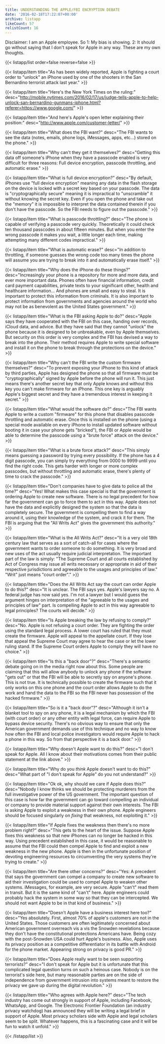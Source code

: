 ```yaml
---
title: UNDERSTANDING THE APPLE/FBI ENCRYPTION DEBATE
date: '2016-02-18T17:22:07+00:00'
archive: listapp
likeCount: 57
relistCount: 16
---
```


Disclaimer: I am an Apple employee. So 1: My bias is showing. 2: It should go without saying that I don't speak for Apple in any way. These are my own thoughts.

<!--more-->

{{< listapp/list order=false reverse=false >}}

   {{< listapp/item title="As has been widely reported, Apple is fighting a court order to \"unlock\" an iPhone used by one of the shooters in the San Bernardino terrorist attack last year." >}}

   {{< listapp/item title="Here's the New York Times on the ruling:"
      desc="http://mobile.nytimes.com/2016/02/17/us/judge-tells-apple-to-help-unlock-san-bernardino-gunmans-iphone.html?referer=https://www.google.com/" >}}

   {{< listapp/item title="And here's Apple's open letter explaining their position:"
      desc="http://www.apple.com/customer-letter/" >}}

   {{< listapp/item title="What does the FBI want?"
      desc="The FBI wants to see the data (notes, emails, phone logs, iMessages, apps, etc...) stored on the phone." >}}

   {{< listapp/item title="Why can't they get it themselves?"
      desc="Getting this data off someone's iPhone when they have a passcode enabled is very difficult for three reasons: Full device encryption, passcode throttling, and automatic erase." >}}

   {{< listapp/item title="What is full device encryption?"
      desc="By default, iPhones use \"full device encryption\" meaning any data in the flash storage on the device is locked with a secret key based on your passcode. The data is \"cryptographically secure\" meaning it is impractical to \"unscramble\" it without knowing the secret key. Even if you open the phone and take out the \"memory\" it is impossible to interpret the data contained therein if you don't have the passcode. So the FBI needs to figure out the passcode." >}}

   {{< listapp/item title="What is passcode throttling?"
      desc="The phone is capable of verifying a passcode very quickly. Theoretically it could check ten thousand passcodes in about fifteen minutes. But when you enter the wrong passcode it makes you wait, a little longer each time, making attempting many different codes impractical." >}}

   {{< listapp/item title="What is automatic erase?"
      desc="In addition to throttling, if someone guesses the wrong code too many times the phone will assume you are trying to break into it and automatically erase itself." >}}

   {{< listapp/item title="Why does the iPhone do these things?"
      desc="Increasingly your phone is a repository for more and more data, and ever more important data. Phones often have financial information, credit card payment capabilities, private texts to your significant other, health and healthcare information… And phones are small and easy to steal. It is important to protect this information from criminals. It is also important to protect information from governments and agencies around the world who may not be as benevolent as the United States government." >}}

   {{< listapp/item title="What is the FBI asking Apple to do?"
      desc="Apple says they have cooperated with the FBI on this case, handing over records, iCloud data, and advice. But they have said that they cannot \"unlock\" the phone because it is designed to be unbreakable, even by Apple themselves. But security on this order is very complex and the FBI has devised a way to break into the phone. Their method requires Apple to write special software and install it on the phone to break through the protections on the device." >}}

   {{< listapp/item title="Why can't the FBI write the custom firmware themselves?"
      desc="To prevent exposing your iPhone to this kind of attack by third parties, Apple has designed the phone so that all firmware must be \"cryptographically\" signed by Apple before the phone will run it. This just means there's another secret key that only Apple knows and without this key you can't make firmware for an iPhone. This one key is arguably Apple's biggest secret and they have a tremendous interest in keeping it secret." >}}

   {{< listapp/item title="What would the software do?"
      desc="The FBI wants Apple to write a custom \"firmware\" for this phone that disables passcode throttling and automatic erase. Once this is installed on the phone (using a special mode available on every iPhone to install updated software without booting it in case your phone gets \"bricked\"), the FBI or Apple would be able to determine the passcode using a \"brute force\" attack on the device." >}}

   {{< listapp/item title="What is a brute force attack?"
      desc="This simply means guessing a password by trying every possibility. If the phone has a 4 digit passcode, you can simply try everything from 0000 to 9999 until you find the right code. This gets harder with longer or more complex passcodes, but without throttling and automatic erase, there's plenty of time to crack the passcode." >}}

   {{< listapp/item title="Don't companies have to give data to police all the time?"
      desc="Yes! What makes this case special is that the government is ordering Apple to create new software. There is no legal precedent for how far the government can go to force them to act in this way. Apple does not have the data and explicitly designed the system so that the data is completely secure. The government is compelling them to find a way around it, using their knowledge of the system, and crack it for them. The FBI is arguing that the \"All Writs Act\" gives the government this authority." >}}

   {{< listapp/item title="What is the All Writs Act?"
      desc="It is a very old 18th century law that serves as a sort of catch-all for cases where the government wants to order someone to do something. It is very broad and new uses of the act usually require judicial interpretation. The important part of the law is simply: \"The Supreme Court and all courts established by Act of Congress may issue all writs necessary or appropriate in aid of their respective jurisdictions and agreeable to the usages and principles of law.\" \"Writ\" just means \"court order\"." >}}

   {{< listapp/item title="Does the All Writs Act say the court can order Apple to do this?"
      desc="It is unclear. The FBI says yes. Apple's lawyers say no. A federal judge has now said yes. I'm not a lawyer but I would guess the argument hinges on interpretation of the \"agreeable to the usages and principles of law\" part. Is compelling Apple to act in this way agreeable to legal principles? The courts will decide." >}}

   {{< listapp/item title="Is Apple breaking the law by refusing to comply?"
      desc="No. Apple is not refusing a court order. They are fighting the order using the standard legal process. A lower court has ruled that they must create the firmware. Apple will appeal to the appellate court. If they lose that appeal the Supreme Court may agree to hear the case or let the lower ruling stand. If the Supreme Court orders Apple to comply they will have no choice." >}}

   {{< listapp/item title="Is this a \"back door\"?"
      desc="There's a semantic debate going on in the media right now about this. Some people are claiming that this will allow anybody to unlock any phone if the software \"gets out\" or that the FBI will be able to secretly spy on anyone's phone. This is not true. It is technically possible to create the firmware such that it only works on this one phone and the court order allows Apple to do the work and hand the data to the FBI so the FBI never has possession of the hacked firmware." >}}

   {{< listapp/item title="So is it a \"back door\"?"
      desc="Although it isn't a blanket tool to spy on any phone, it is a legal mechanism by which the FBI (with court order) or any other entity with legal force, can require Apple to bypass device security. There's no obvious way to ensure that only the American government demands use of this technique and no way to know how often the FBI and local police investigators would require Apple to hack a phone in this way. So from that perspective it is a back door." >}}

   {{< listapp/item title="Why doesn't Apple want to do this?"
      desc="I don't speak for Apple. All I know about their motivations comes from their public statement at the link above." >}}

   {{< listapp/item title="Why do you *think* Apple doesn't want to do this?"
      desc="What part of \"I don't speak for Apple\" do you not understand?" >}}

   {{< listapp/item title="Ok ok, why should we care if Apple does this?"
      desc="Nobody I know thinks we should be protecting murderers from the full investigative power of the US government. The important question of this case is how far the government can go toward compelling an individual or company to provide material support against their own interests. The FBI is asking Apple to exploit a weakness in their own phone. Apple engineers should be focused singularly on *fixing* that weakness, not exploiting it." >}}

   {{< listapp/item title="If Apple fixes the weakness then there's no more problem right?"
      desc="This gets to the heart of the issue. Suppose Apple fixes this weakness so that new iPhones can no longer be hacked in this way. Using precedent established in this case, it would be reasonable to assume that the FBI could then compel Apple to find and exploit a new weakness in the new phone. Apple is then in the unfortunate position of devoting engineering resources to circumventing the very systems they're trying to create." >}}

   {{< listapp/item title="Are there other concerns?"
      desc="Yes: A precedent that says the government can compel a company to create new software to aid their investigation could be used to compel Apple to weaken other systems. iMessages, for example, are very secure. Apple \"can't\" read them in transit. But it is the same kind of \"can't\" here. Apple engineers could probably hack the system in some way so that they can be intercepted. We should not want Apple to be in that kind of business." >}}

   {{< listapp/item title="Doesn't Apple have a business interest here too?"
      desc="Yes absolutely. First, almost 70% of apple's customers are not in the United States. Those customers are often legitimately concerned about American government overreach vis a vis the Snowden revelations because they don't have the constitutional protections Americans have. Being cozy with the post-Snowden USA could hurt Apple's business. Also, Apple uses its privacy position as a competitive differentiator in its battle with Android for the phone market. Appearing strong on privacy is good PR." >}}

   {{< listapp/item title="Does Apple really want to be seen supporting terrorists?"
      desc="I don't speak for Apple but it is unfortunate that this complicated legal question turns on such a heinous case. Nobody is on the terrorist's side here, but many reasonable parties are on the side of independence from government intrusion into systems meant to restore the privacy we gave up during the digital revolution." >}}

   {{< listapp/item title="Who agrees with Apple here?"
      desc="The tech industry has come out strongly in support of Apple, including Facebook, WhatsApp, and Google. The Electronic Frontier Foundation (an industry privacy watchdog) has announced they will be writing a legal brief in support of Apple. Most privacy scholars side with Apple and legal scholars seem to be split. Whatever happens, this is a fascinating case and it will be fun to watch it unfold." >}}

{{< /listapp/list >}}
